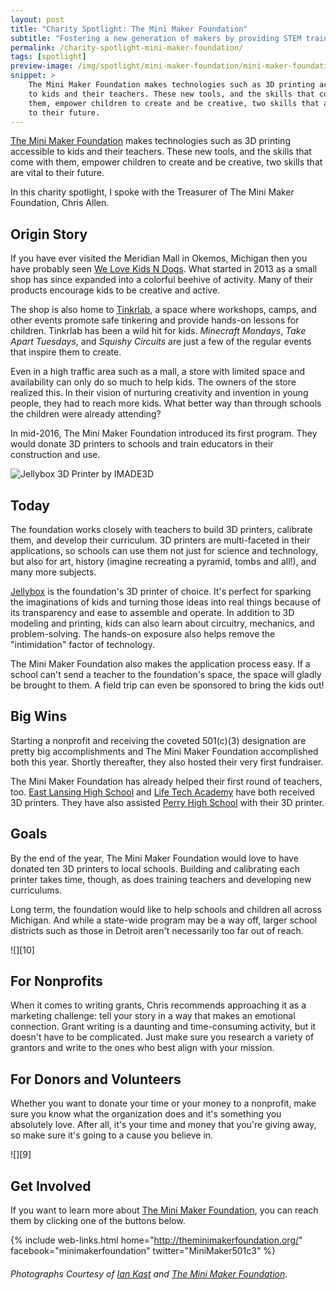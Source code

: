 ```yaml
---
layout: post
title: "Charity Spotlight: The Mini Maker Foundation"
subtitle: "Fostering a new generation of makers by providing STEM training and equipment to schools."
permalink: /charity-spotlight-mini-maker-foundation/
tags: [spotlight]
preview-image: /img/spotlight/mini-maker-foundation/mini-maker-foundation-.jpg
snippet: >
    The Mini Maker Foundation makes technologies such as 3D printing accessible
    to kids and their teachers. These new tools, and the skills that come with
    them, empower children to create and be creative, two skills that are vital
    to their future.
---
```


[The Mini Maker Foundation][1] makes technologies such as 3D printing accessible to kids and their teachers. These new tools, and the skills that come with them, empower children to create and be creative, two skills that are vital to their future.

In this charity spotlight, I spoke with the Treasurer of The Mini Maker Foundation, Chris Allen.

## Origin Story

If you have ever visited the Meridian Mall in Okemos, Michigan then you have probably seen [We Love Kids N Dogs][6]. What started in 2013 as a small shop has since expanded into a colorful beehive of activity. Many of their products encourage kids to be creative and active.

The shop is also home to [Tinkrlab][7], a space where workshops, camps, and other events promote safe tinkering and provide hands-on lessons for children. Tinkrlab has been a wild hit for kids. *Minecraft Mondays*, *Take Apart Tuesdays*, and *Squishy Circuits* are just a few of the regular events that inspire them to create.

Even in a high traffic area such as a mall, a store with limited space and availability can only do so much to help kids. The owners of the store realized this. In their vision of nurturing creativity and invention in young people, they had to reach more kids. What better way than through schools the children were already attending?

In mid-2016, The Mini Maker Foundation introduced its first program. They would donate 3D printers to schools and train educators in their construction and use.

![][8]

## Today

The foundation works closely with teachers to build 3D printers, calibrate them, and develop their curriculum. 3D printers are multi-faceted in their applications, so schools can use them not just for science and technology, but also for art, history (imagine recreating a pyramid, tombs and all!), and many more subjects.

[Jellybox][8] is the foundation's 3D printer of choice. It's perfect for sparking the imaginations of kids and turning those ideas into real things because of its transparency and ease to assemble and operate. In addition to 3D modeling and printing, kids can also learn about circuitry, mechanics, and problem-solving. The hands-on exposure also helps remove the "intimidation" factor of technology.

The Mini Maker Foundation also makes the application process easy. If a school can't send a teacher to the foundation's space, the space will gladly be brought to them. A field trip can even be sponsored to bring the kids out!

## Big Wins

Starting a nonprofit and receiving the coveted 501(c)(3) designation are pretty big accomplishments and The Mini Maker Foundation accomplished both this year. Shortly thereafter, they also hosted their very first fundraiser.

The Mini Maker Foundation has already helped their first round of teachers, too. [East Lansing High School][3] and [Life Tech Academy][4] have both received 3D printers. They have also assisted [Perry High School][5] with their 3D printer.

## Goals

By the end of the year, The Mini Maker Foundation would love to have donated ten 3D printers to local schools. Building and calibrating each printer takes time, though, as does training teachers and developing new curriculums.

Long term, the foundation would like to help schools and children all across Michigan. And while a state-wide program may be a way off, larger school districts such as those in Detroit aren't necessarily too far out of reach.

![][10]

## For Nonprofits

When it comes to writing grants, Chris recommends approaching it as a marketing challenge: tell your story in a way that makes an emotional connection. Grant writing is a daunting and time-consuming activity, but it doesn't have to be complicated. Just make sure you research a variety of grantors and write to the ones who best align with your mission.

## For Donors and Volunteers

Whether you want to donate your time or your money to a nonprofit, make sure you know what the organization does and it's something you absolutely love. After all, it's your time and money that you're giving away, so make sure it's going to a cause you believe in.

![][9]

## Get Involved

If you want to learn more about [The Mini Maker Foundation][1], you can reach them by clicking one of the buttons below.

{% include web-links.html home="http://theminimakerfoundation.org/" facebook="minimakerfoundation" twitter="MiniMaker501c3" %}

###### Photographs Courtesy of [Ian Kast][2] and [The Mini Maker Foundation][1].



[1]: http://theminimakerfoundation.org/ "The Mini Maker Foundation Homepage"
[2]: https://twitter.com/MrIanKast "Ian Kast on Twitter"
[3]: http://elps.k12.mi.us/our-schools/east-lansing-high-school/ "East Lansing High School Homepage"
[4]: http://lifetechacademy.org/ "Life Tech Academy Homepage"
[5]: http://perry.k12.mi.us/high_school "Perry High School Homepage"
[6]: http://www.welovekidsndogs.com/ "We Love Kids N Dogs Homepage"
[7]: http://tinkrlab.com/ "Tinkrlab Homepage"
[8]: http://www.imade3d.com/jellybox/ "Jellybox 3D Printer by IMADE3D"
